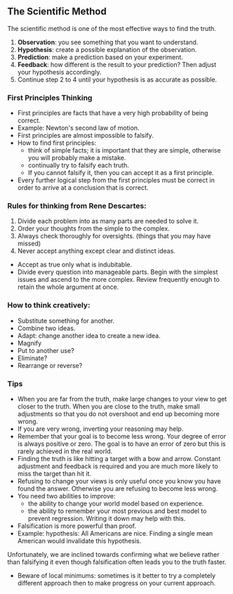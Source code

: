 ## The Scientific Method

The scientific method is one of the most effective ways to find the truth.

1. **Observation**: you see something that you want to understand.
2. **Hypothesis**: create a possible explanation of the observation.
3. **Prediction**: make a prediction based on your experiment.
4. **Feedback**: how different is the result to your prediction? Then adjust your hypothesis accordingly.
5. Continue step 2 to 4 until your hypothesis is as accurate as possible.



### First Principles Thinking

- First principles are facts that have a very high probability of being correct.
- Example: Newton's second law of motion.
- First principles are almost impossible to falsify.
- How to find first principles:
  - think of simple facts; it is important that they are simple, otherwise you will probably make a mistake.
  - continually try to falsify each truth.
  - If you cannot falsify it, then you can accept it as a first principle.
- Every further logical step from the first principles must be correct in order to arrive at a conclusion that is correct.



### Rules for thinking from Rene Descartes:

1. Divide each problem into as many parts are needed to solve it.
2. Order your thoughts from the simple to the complex.
3. Always check thoroughly for oversights. \(things that you may have missed\)
4. Never accept anything except clear and distinct ideas.

- Accept as true only what is indubitable.
- Divide every question into manageable parts. Begin with the simplest issues and ascend to the more complex. Review frequently enough to retain the whole argument at once.



### How to think creatively:

- Substitute something for another.
- Combine two ideas.
- Adapt: change another idea to create a new idea.
- Magnify
- Put to another use?
- Eliminate?
- Rearrange or reverse?

### Tips

- When you are far from the truth, make large changes to your view to get closer to the truth. When you are close to the truth, make small adjustments so that you do not overshoot and end up becoming more wrong.
- If you are very wrong, inverting your reasoning may help.
- Remember that your goal is to become less wrong. Your degree of error is always positive or zero. The goal is to have an error of zero but this is rarely achieved in the real world.
- Finding the truth is like hitting a target with a bow and arrow. Constant adjustment and feedback is required and you are much more likely to miss the target than hit it.
- Refusing to change your views is only useful once you know you have found the answer. Otherwise you are refusing to become less wrong.
- You need two abilities to improve:
  - the ability to change your world model based on experience.
  - the ability to remember your most previous and best model to prevent regression. Writing it down may help with this.
- Falsification is more powerful than proof.
- Example: hypothesis: All Americans are nice. Finding a single mean American would invalidate this hypothesis.

Unfortunately, we are inclined towards confirming what we believe rather than falsifying it even though falsification often leads you to the truth faster.

- Beware of local minimums: sometimes is it better to try a completely different approach then to make progress on your current approach.
